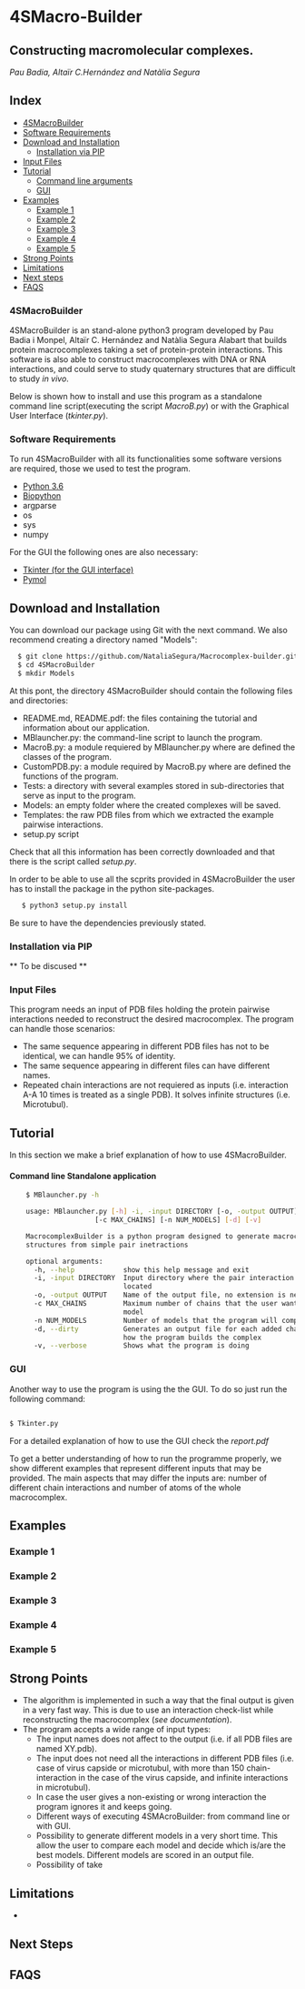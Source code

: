 # 4SMacro-Builder  
## Constructing macromolecular complexes. 

*Pau Badia, Altaïr C.Hernández and Natàlia Segura*

## **Index**

<!-- TOC depthFrom:1 depthTo:6 withLinks:1 updateOnSave:1 orderedList:0 -->
- [4SMacroBuilder](#4smacrobuilder)
- [Software Requirements](#software-requirements)
- [Download and Installation](#download-and-installation)
  - [Installation via PIP](#installation-via-pip)
- [Input Files](#input-files)
- [Tutorial](#tutorial)
  - [Command line arguments](#Command-line-arguments) 
  - [GUI](#gui)
- [Examples](#Examples)
  - [Example 1](#Example-1)
  - [Example 2](#Example-2)
  - [Example 3](#Example-3) 
  - [Example 4](#Example-3) 
  - [Example 5](#Example-3)  
- [Strong Points](#strong-points)
- [Limitations](#Limitations) 
- [Next steps](#Next-steps)
- [FAQS](#FAQS)
  
<!-- /TOC -->



### 4SMacroBuilder

4SMacroBuilder is an stand-alone python3 program developed by Pau Badia i Monpel, Altaïr C. Hernández and Natàlia Segura Alabart that builds protein macrocomplexes taking a set of protein-protein interactions. This software is also able to construct macrocomplexes with DNA or RNA interactions, and could serve to study quaternary structures that are difficult to study *in vivo*.

Below is shown how to install and use this program as a standalone command line script(executing the script *MacroB.py*) or with the Graphical User Interface (*tkinter.py*).



### Software Requirements

To run 4SMacroBuilder with all its functionalities some software versions are required, those we used to test the program.

  * [Python 3.6](https://www.python.org/downloads/)
  * [Biopython](http://biopython.org/wiki/Download)
  * argparse
  * os
  * sys 
  * numpy 

For the GUI the following ones are also necessary:

  * [Tkinter (for the GUI interface)](https://wiki.python.org/moin/TkInter)
  * [Pymol](https://pymol.org/2/)


## Download and Installation

 You can download our package using Git with the next command. We also recommend creating a directory named "Models":
 
```bash
  $ git clone https://github.com/NataliaSegura/Macrocomplex-builder.git
  $ cd 4SMacroBuilder
  $ mkdir Models
 ```
At this pont, the directory 4SMacroBuilder should contain the following files and directories:

* README.md, README.pdf: the files containing the tutorial and information about our application.
* MBlauncher.py: the command-line script to launch the program.
* MacroB.py: a module requiered by MBlauncher.py where are defined the classes of the program.
* CustomPDB.py: a module required by MacroB.py where are defined the functions of the program.
* Tests: a directory with several examples stored in sub-directories that serve as input to the program.
* Models: an empty folder where the created complexes will be saved.
* Templates: the raw PDB files from which we extracted the example pairwise interactions.
* setup.py script

Check that all this information has been correctly downloaded and that there is the script called *setup.py*.

In order to be able to use all the scprits provided in 4SMacroBuilder the user has to install the package in the python site-packages.

```bash
   $ python3 setup.py install
```
Be sure to have the dependencies previously stated.


### Installation via PIP

** To be discused **

### Input Files

This program needs an input of PDB files holding the protein pairwise interactions needed to reconstruct the desired macrocomplex. The program can handle those scenarios: 

* The same sequence appearing in different PDB files has not to be identical, we can handle 95% of identity. 
* The same sequence appearing in different files can have different names. 
* Repeated chain interactions are not requiered as inputs (i.e. interaction A-A 10 times is treated as a single PDB). It solves        infinite structures (i.e. Microtubul).


## Tutorial

In this section we make a brief explanation of how to use 4SMacroBuilder.

#### Command line Standalone application


```bash
    $ MBlauncher.py -h

    usage: MBlauncher.py [-h] -i, -input DIRECTORY [-o, -output OUTPUT]
                     [-c MAX_CHAINS] [-n NUM_MODELS] [-d] [-v]

    MacrocomplexBuilder is a python program designed to generate macrocomplex
    structures from simple pair inetractions

    optional arguments:
      -h, --help            show this help message and exit
      -i, -input DIRECTORY  Input directory where the pair interaction pdbs are
                            located
      -o, -output OUTPUT    Name of the output file, no extension is needed
      -c MAX_CHAINS         Maximum number of chains that the user wants in the
                            model
      -n NUM_MODELS         Number of models that the program will compute
      -d, --dirty           Generates an output file for each added chain to track
                            how the program builds the complex
      -v, --verbose         Shows what the program is doing

```

### GUI

Another way to use the program is using the the GUI. To do so just run the following command:


```bash

$ Tkinter.py

```
For a detailed explanation of how to use the GUI check the *report.pdf*

To get a better understanding of how to run the programme properly, we show different examples that represent different inputs that may be provided. The main aspects that may differ the inputs are: number of different chain interactions and number of atoms of the whole macrocomplex.


## Examples

### Example 1

### Example 2

### Example 3

### Example 4

### Example 5


## Strong Points

* The algorithm is implemented in such a way that the final output is given in a very fast way. This is due to use an interaction check-list while reconstructing the macrocomplex (*see documentation*). 
* The program accepts a wide range of input types: 
  - The input names does not affect to the output (i.e. if all PDB files are named XY.pdb).
  - The input does not need all the interactions in different PDB files (i.e. case of virus capside or microtubul, with more than 150 chain-interaction in the case of the virus capside, and infinite interactions in microtubul).
  - In case the user gives a non-existing or wrong interaction the program ignores it and keeps going.
  - Different ways of executing 4SMAcroBuilder: from command line or with GUI.
  - Possibility to generate different models in a very short time. This allow the user to compare each model and decide which is/are the best models. Different models are scored in an output file.
  - Possibility of take 

## Limitations

* 

## Next Steps

## FAQS

